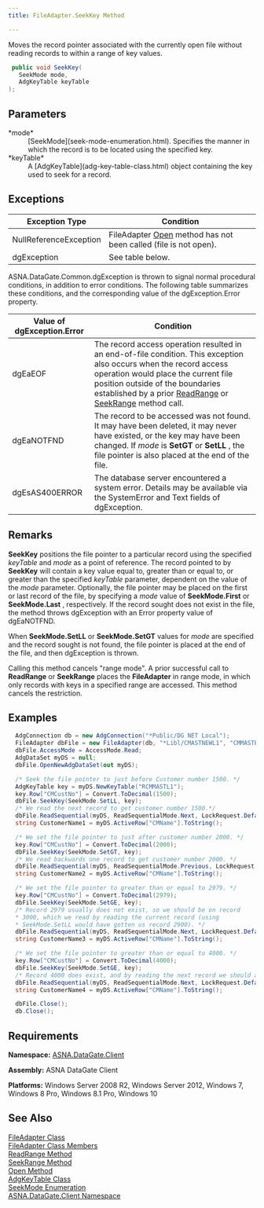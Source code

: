 ```yaml
---
title: FileAdapter.SeekKey Method

---
```


Moves the record pointer associated with the currently open file without reading records to within a range of key values.

```cs
 public void SeekKey(
   SeekMode mode,
   AdgKeyTable keyTable
);
```


## Parameters

<dl>
        <dt>
 *mode* 
        </dt>
        <dd>[SeekMode](seek-mode-enumeration.html). Specifies the manner in 
						which the record is to be located using the specified key. </dd>
        <dt>
 *keyTable* 
        </dt>
        <dd>A [AdgKeyTable](adg-key-table-class.html)  object containing the 
				key used to seek for a record.
							</dd>
</dl>

## Exceptions



| Exception Type | Condition |
| ---- | ---- |
| NullReferenceException | FileAdapter [Open](file-adapter-class-open-method.html) method has not been called (file is not open). |
| dgException | See table below. |



ASNA.DataGate.Common.dgException is thrown to signal normal procedural conditions, in addition to error conditions. The following table summarizes these conditions, and the corresponding value of the dgException.Error property. 
<br />



| Value of dgException.Error | Condition |
| ---- | ---- |
| dgEaEOF | The record access operation resulted in an end-of-file condition. This exception also occurs when the record access operation would place the current file position outside of the boundaries established by a prior [ ReadRange](file-adapter-class-read-range-method.html) or [SeekRange](file-adapter-class-seek-range-method.html) method call. |
| dgEaNOTFND | The record to be accessed was not found. It may have been deleted, it may never have existed, or the key may have been changed. If *mode* is **SetGT** or **SetLL** , the file pointer is also placed at the end of the file. |
| dgEsAS400ERROR | The database server encountered a system error. Details may be available via the SystemError and Text fields of dgException. |



## Remarks

**SeekKey** positions the file pointer to a particular record using the specified *keyTable* and *mode* as a point of reference. The record pointed to by **SeekKey** will contain a key value equal to, greater than or equal to, or greater than the specified *keyTable* parameter, dependent on the value of the *mode* parameter. Optionally, the file pointer may be placed on the first or last record of the file, by specifying a *mode* value of **SeekMode.First** or **SeekMode.Last** , respectively. If the record sought does not exist in the file, the method throws dgException with an Error property value of dgEaNOTFND.

When **SeekMode.SetLL** or **SeekMode.SetGT** values for *mode* are specified and the record sought is not found, the file pointer is placed at the end of the file, and then dgException is thrown.

Calling this method cancels "range mode". A prior successful call to **ReadRange** or **SeekRange** places the **FileAdapter** in range mode, in which only records with keys in a specified range are accessed. This method cancels the restriction.
## Examples


```cs 
  AdgConnection db = new AdgConnection("*Public/DG NET Local");
  FileAdapter dbFile = new FileAdapter(db, "*Libl/CMASTNEWL1", "CMMASTERL1");
  dbFile.AccessMode = AccessMode.Read;
  AdgDataSet myDS = null;
  dbFile.OpenNewAdgDataSet(out myDS);

  /* Seek the file pointer to just before Customer number 1500. */
  AdgKeyTable key = myDS.NewKeyTable("RCMMASTL1");
  key.Row["CMCustNo"] = Convert.ToDecimal(1500);
  dbFile.SeekKey(SeekMode.SetLL, key);
  /* We read the next record to get customer number 1500.*/
  dbFile.ReadSequential(myDS, ReadSequentialMode.Next, LockRequest.Default);
  string CustomerName1 = myDS.ActiveRow["CMName"].ToString();

  /* We set the file pointer to just after customer number 2000. */
  key.Row["CMCustNo"] = Convert.ToDecimal(2000);
  dbFile.SeekKey(SeekMode.SetGT, key);
  /* We read backwards one record to get customer number 2000. */
  dbFile.ReadSequential(myDS, ReadSequentialMode.Previous, LockRequest.Default);
  string CustomerName2 = myDS.ActiveRow["CMName"].ToString();

  /* We set the file pointer to greater than or equal to 2979. */
  key.Row["CMCustNo"] = Convert.ToDecimal(2979);
  dbFile.SeekKey(SeekMode.SetGE, key);
  /* Record 2979 usually does not exist, so we should be on record
  * 3000, which we read by reading the current record (using
  * SeekMode.SetLL would have gotten us record 2900). */
  dbFile.ReadSequential(myDS, ReadSequentialMode.Next, LockRequest.Default);
  string CustomerName3 = myDS.ActiveRow["CMName"].ToString();

  /* We set the file pointer to greater than or equal to 4000. */
  key.Row["CMCustNo"] = Convert.ToDecimal(4000);
  dbFile.SeekKey(SeekMode.SetGE, key);
  /* Record 4000 does exist, and by reading the next record we should access it. */
  dbFile.ReadSequential(myDS, ReadSequentialMode.Next, LockRequest.Default);
  string CustomerName4 = myDS.ActiveRow["CMName"].ToString();

  dbFile.Close();
  db.Close();
```

## Requirements

**Namespace:** [ASNA.DataGate.Client](datagate-client-namespace.html) 

**Assembly:** ASNA DataGate Client

**Platforms:** Windows Server 2008 R2, Windows Server 2012, Windows 7, Windows 8 Pro, Windows 8.1 Pro, Windows 10
## See Also


[FileAdapter Class](file-adapter-class.html)
      <br />
[FileAdapter Class Members](file-adapter-members.html)
      <br />
[ReadRange Method](file-adapter-class-read-range-method.html)
      <br />
[SeekRange Method](file-adapter-class-seek-range-method.html)
      <br />
[Open Method](file-adapter-class-open-method.html)
      <br />
[AdgKeyTable Class](adg-key-table-class.html)
      <br />
[SeekMode Enumeration](seek-mode-enumeration.html)
      <br />
[ASNA.DataGate.Client Namespace](datagate-client-namespace.html)

